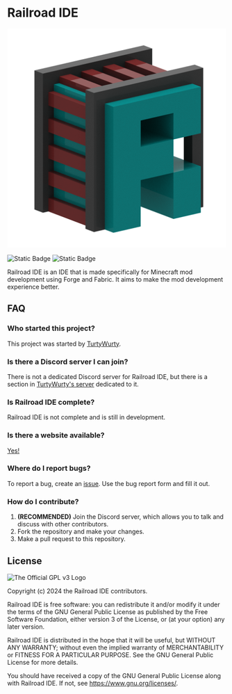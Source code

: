 
# Railroad IDE

![Railroad IDE Logo](/src/main/resources/assets/railroad/images/logo.png)

![Static Badge](https://img.shields.io/badge/java-21-orange?logo=openjdk&label=Java)
![Static Badge](https://img.shields.io/badge/JavaFX-grey?logo=openjdk)

Railroad IDE is an IDE that is made specifically for Minecraft mod development using Forge and Fabric. It aims to make the mod development experience better.

## FAQ

### Who started this project?

This project was started by [TurtyWurty](https://www.youtube.com/TurtyWurty).

### Is there a Discord server I can join?

There is not a dedicated Discord server for Railroad IDE, but there is a section in [TurtyWurty's server](https://discord.turtywurty.dev) dedicated to it.

### Is Railroad IDE complete?

Railroad IDE is not complete and is still in development.

### Is there a website available?

[Yes!](https://railroadide.dev)

### Where do I report bugs?

To report a bug, create an [issue](https://github.com/Railroad-Team/Railroad/issues). Use the bug report form and fill it out.

### How do I contribute?

1. **(RECOMMENDED)** Join the Discord server, which allows you to talk and discuss with other contributors.
2. Fork the repository and make your changes.
3. Make a pull request to this repository.

## License

![The Official GPL v3 Logo](https://www.gnu.org/graphics/gplv3-127x51.png)

Copyright (c) 2024 the Railroad IDE contributors.

Railroad IDE is free software: you can redistribute it and/or modify it under the terms of the GNU General Public License as published by the Free Software Foundation, either version 3 of the License, or (at your option) any later version.

Railroad IDE is distributed in the hope that it will be useful, but WITHOUT ANY WARRANTY; without even the implied warranty of MERCHANTABILITY or FITNESS FOR A PARTICULAR PURPOSE. See the GNU General Public License for more details.

You should have received a copy of the GNU General Public License along with Railroad IDE. If not, see <https://www.gnu.org/licenses/>.
